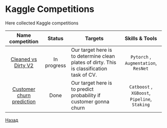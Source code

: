 # Kaggle Competitions

Here collected Kaggle competitions

 Name competition | Status | Targets | Skills & Tools
:-----------: | :---------------: | -------------- | :-------------------:
[Cleaned vs Dirty V2](https://www.kaggle.com/code/virusz88/cleaned-vs-dirty) | In progress | Our target here is to determine clean plates of dirty. This is classification task of CV. | `Pytorch` , `Augmentation`, `ResNet`
[Customer churn prediction](https://www.kaggle.com/code/virusz88/logreg-catboost-xgboost-staking) | Done | Our target here is to predict probability if customer gonna churn | `Catboost` , `XGBoost`, `Pipeline`, `Staking`

<a href="https://github.com/MikhailNaumov88">Назад</a>
